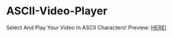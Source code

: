 # ASCII-Video-Player
Select And Play Your Video In ASCII Characters!
Preview: [HERE!](https://al3x77777.github.io/ASCII-Video-Player)
